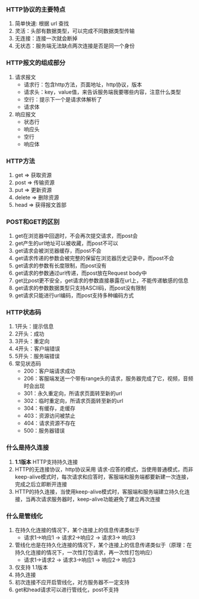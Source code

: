 ### HTTP协议的主要特点
1. 简单快速: 根据 url 查找
2. 灵活：头部有数据类型，可以完成不同数据类型传输
3. 无连接：连接一次就会断掉
4. 无状态：服务端无法缺点两次连接是否是同一个身份

### HTTP报文的组成部分
1. 请求报文
    - 请求行：包含http方法，页面地址，http协议，版本
    - 请求头：key，value值，来告诉服务端我要哪些内容，注意什么类型
    - 空行：提示下一个是请求体解析了
    - 请求体
2. 响应报文
    - 状态行   
    - 响应头
    - 空行
    - 响应体

### HTTP方法
1. get => 获取资源
2. post => 传输资源
3. put => 更新资源
4. delete => 删除资源
5. head => 获得报文首部

### POST和GET的区别
1. get在浏览器中回退时，不会再次提交请求，而post会
2. get产生的url地址可以被收藏，而post不可以
3. get请求会被浏览器缓存，而post不会
4. get请求传递的参数会被完整的保留在浏览器历史记录中，而post不会
5. get请求的参数有长度限制，而post没有
6. get请求的参数通过url传递，而post放在Request body中
7. get比post更不安全，get请求的参数直接暴露在url上，不能传递敏感的信息
8. get请求的参数数据类型只支持ASCII码，而post没有限制
9. get请求只能进行url编码，而post支持多种编码方式

### HTTP状态码
1. 1开头：提示信息
2. 2开头：成功
3. 3开头：重定向
4. 4开头：客户端错误
5. 5开头：服务端错误
6. 常见状态码
    - 200：客户端请求成功
    - 206：客服端发送一个带有range头的请求，服务器完成了它，视频，音频时会出现
    - 301：永久重定向，所请求页面转至新的url
    - 302：临时重定向，所请求页面转至新的url
    - 304：有缓存，走缓存
    - 403：资源访问被禁止
    - 404：请求资源不存在
    - 500：服务器错误


### 什么是持久连接
1. **1.1版本** HTTP支持持久连接
2. HTTP的无连接协议，http协议采用 请求-应答的模式，当使用普通模式，而非keep-alive模式时，每次请求和应答时，客服端和服务端都要新建一次连接，完成之后立即断开连接
3. HTTP的持久连接，当使用keep-alive模式时，客服端和服务端建立持久化连接，当再次请求服务器时，keep-alive功能避免了建立再次连接  

### 什么是管线化
1. 在持久化连接的情况下，某个连接上的信息传递类似于
    - 请求1->响应1 -> 请求2->响应2 -> 请求3-> 响应3
2. 管线化也是在持久化连接的情况下，某个连接上的信息传递类似于（原理：在持久化连接的情况下，一次性打包请求，再一次性打包响应）
    - 请求1->请求2 -> 请求3->响应1 -> 响应2-> 响应3
3. 仅支持 1.1版本
4. 持久连接
5. 初次连接不应开启管线化，对方服务器不一定支持
5. get和head请求可以进行管线化，post不支持
